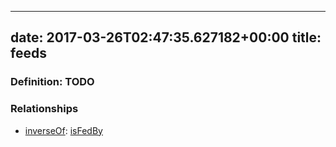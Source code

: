 
---
date: 2017-03-26T02:47:35.627182+00:00
title: feeds
---
### Definition: TODO

### Relationships

* [inverseOf](http://www.w3.org/2002/07/owl#inverseOf): [isFedBy](https://brickschema.org/schema/1.0/BrickFrame#isFedBy)
